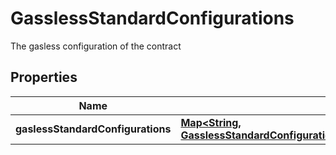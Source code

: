 

# GasslessStandardConfigurations

The gasless configuration of the contract

## Properties

| Name | Type | Description | Notes |
|------------ | ------------- | ------------- | -------------|
|**gaslessStandardConfigurations** | [**Map&lt;String, GasslessStandardConfigurationsGaslessStandardConfigurationsValue&gt;**](GasslessStandardConfigurationsGaslessStandardConfigurationsValue.md) |  |  [optional] |



